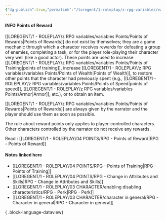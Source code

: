 ```yaml
---
{"dg-publish":true,"permalink":"/loregent/1-roleplay/z-rpg-variables/variables-points/points-of-rewards/"}
---
```


#### INFO Points of Reward

[[LOREGENT/1 - ROLEPLAY/z RPG variables/variables Points/Points of Rewards\|Points of Rewards]] do not exist by themselves; they are a game mechanic through which a character receives rewards for defeating a group of enemies, completing a task, or for the player role-playing their character very well (like a good actor). These points are used to increase [[LOREGENT/1 - ROLEPLAY/z RPG variables/variables Points/Points of Training\|points of training]], increase [[LOREGENT/1 - ROLEPLAY/z RPG variables/variables Points/Points of Wealth\|Points of Wealth]], to restore other points that the character had previously spent (e.g., [[LOREGENT/1 - ROLEPLAY/z RPG variables/variables Points/Points of Speed\|points of speed]], [[LOREGENT/1 - ROLEPLAY/z RPG variables/variables Points/Armor\|Armor]], etc.), or to obtain an item.

[[LOREGENT/1 - ROLEPLAY/z RPG variables/variables Points/Points of Rewards\|Points of Rewards]] are always given by the narrator and the player should use them as soon as possible.

The rule about reward points only applies to player-controlled characters. Other characters controlled by the narrator do not receive any rewards.

Read : [[LOREGENT/1 - ROLEPLAY/04 POINTS/RPG - Points of Reward\|RPG - Points of Reward]]

#### Notes linked here
- [[LOREGENT/1 - ROLEPLAY/04 POINTS/RPG - Points of Training\|RPG - Points of Training]]
- [[LOREGENT/1 - ROLEPLAY/04 POINTS/RPG - Change in Attributes and Skills\|RPG - Change in Attributes and Skills]]
- [[LOREGENT/1 - ROLEPLAY/03 CHARACTER/enabling disabling characteristics/RPG - Perk\|RPG - Perk]]
- [[LOREGENT/1 - ROLEPLAY/03 CHARACTER/character in general/RPG - Character in general\|RPG - Character in general]]

{ .block-language-dataview}
